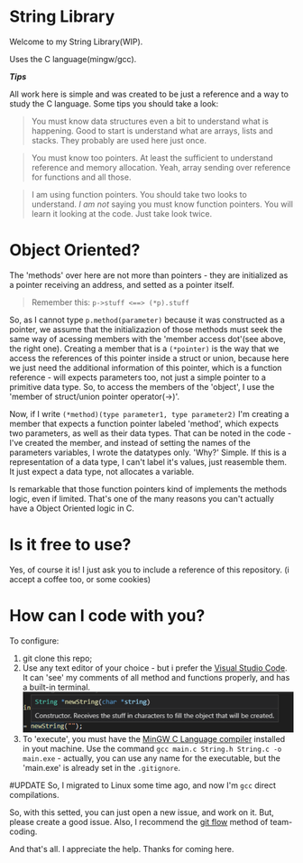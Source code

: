 # String Library
Welcome to my String Library(WIP).

Uses the C language(mingw/gcc).

***Tips***

All work here is simple and was created to be just a reference and a way to study the C language. 
Some tips you should take a look:

>You must know data structures even a bit to understand what is happening.
Good to start is understand what are arrays, lists and stacks. They probably are used here just once.

>You must know too pointers. At least the sufficient to understand reference and memory allocation.
Yeah, array sending over reference for functions and all those.

>I am using function pointers. You should take two looks to understand.
*I am not* saying you must know function pointers. You will learn it looking at the code. Just take look twice. 


# Object Oriented?

The 'methods' over here are not more than pointers - they are initialized as a pointer receiving an address, and setted as a pointer itself.

 >Remember this: ```p->stuff <==> (*p).stuff```
 
So, as I cannot type ```p.method(parameter)``` because it was constructed as a pointer, we assume that the initializazion of those methods must seek the same way of acessing members with the 'member access dot'(see above, the right one). Creating a member that is a ```(*pointer)``` is the way that we access the references of this pointer inside a struct or union, because here we just need the additional information of this pointer, which is a function reference - will expects parameters too, not just a simple pointer to a primitive data type. So, to access the members of the 'object', I use the 'member of struct/union pointer operator(->)'.

Now, if I write ```(*method)(type parameter1, type parameter2)``` I'm creating a member that expects a function pointer labeled 'method', which expects two parameters, as well as their data types. That can be noted in the code -  I've created the member, and instead of setting the names of the parameters variables, I wrote the datatypes only. 'Why?' Simple. If this is a representation of a  data type, I can't label it's values, just reasemble them. It just expect a data type, not allocates a variable. 


Is remarkable that those function pointers kind of implements the methods logic, even if limited. That's one of the many reasons you can't actually have a Object Oriented logic in C.

# Is it free to use?

Yes, of course it is! I just ask you to include a reference of this repository. (i accept a coffee too, or some cookies)


# How can I code with you?

To configure:
1. git clone this repo;
2. Use any text editor of your choice - but i prefer the [Visual Studio Code](https://code.visualstudio.com/). It can 'see' my comments of all method and functions properly, and has a built-in terminal. 
![VSCode showing you my comments](https://github.com/FLira2000/String/blob/master/assets/vscode%20print.png)
3. To 'execute', you must have the [MinGW C Language compiler](http://www.mingw.org/) installed in yout machine. Use the command ```gcc main.c String.h String.c -o main.exe``` - actually, you can use any name for the executable, but the 'main.exe' is already set in the `.gitignore`. 

#UPDATE 
So, I migrated to Linux some time ago, and now I'm `gcc` direct compilations.

So, with this setted, you can just open a new issue, and work on it. But, please create a good issue.
Also, I recommend the [git flow](https://danielkummer.github.io/git-flow-cheatsheet/index.html) method of team-coding. 

And that's all. I appreciate the help.
Thanks for coming here.
